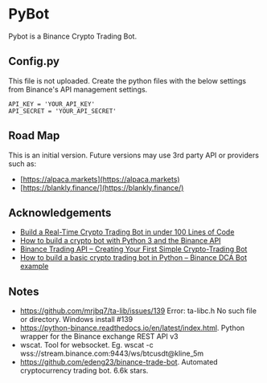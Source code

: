# PyBot
Pybot is a Binance Crypto Trading Bot. 


## Config.py
This file is not uploaded. Create the python files with the below settings from Binance's API management settings.
```
API_KEY = 'YOUR_API_KEY'
API_SECRET = 'YOUR_API_SECRET'
```


## Road Map
This is an initial version. Future versions may use 3rd party API or providers such as:
- [https://alpaca.markets](https://alpaca.markets)
- [https://blankly.finance/](https://blankly.finance/)


## Acknowledgements

 - [Build a Real-Time Crypto Trading Bot in under 100 Lines of Code](https://www.youtube.com/watch?v=GdlFhF6gjKo)
 - [How to build a crypto bot with Python 3 and the Binance API](https://dev.to/nicolasbonnici/how-to-build-a-crypto-bot-with-python-3-and-the-binance-api-part-1-1864)
 - [Binance Trading API – Creating Your First Simple Crypto-Trading Bot](https://blog.finxter.com/binance-api-trading-bot/)
 - [How to build a basic crypto trading bot in Python – Binance DCA Bot example](https://www.cryptomaton.org/2022/03/15/how-to-build-a-basic-crypto-trading-bot-in-python-binance-dca-bot-example/)

   
## Notes
- https://github.com/mrjbq7/ta-lib/issues/139  Error: ta-libc.h No such file or directory. Windows install #139
- https://python-binance.readthedocs.io/en/latest/index.html. Python wrapper for the Binance exchange REST API v3
- wscat. Tool for websocket. Eg. wscat -c wss://stream.binance.com:9443/ws/btcusdt@kline_5m
- https://github.com/edeng23/binance-trade-bot. Automated cryptocurrency trading bot. 6.6k stars.

